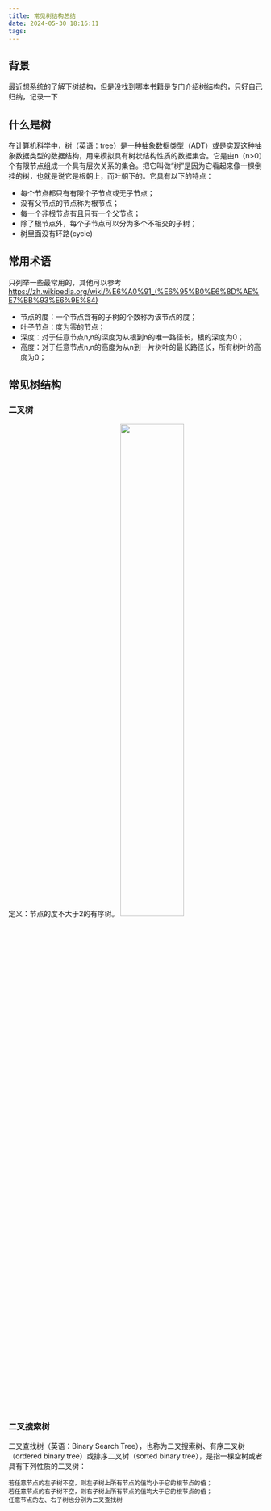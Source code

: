 ```yaml
---
title: 常见树结构总结
date: 2024-05-30 18:16:11
tags:
---
```


## 背景
最近想系统的了解下树结构，但是没找到哪本书籍是专门介绍树结构的，只好自己归纳，记录一下

## 什么是树
在计算机科学中，树（英语：tree）是一种抽象数据类型（ADT）或是实现这种抽象数据类型的数据结构，用来模拟具有树状结构性质的数据集合。它是由n（n>0）个有限节点组成一个具有层次关系的集合。把它叫做“树”是因为它看起来像一棵倒挂的树，也就是说它是根朝上，而叶朝下的。它具有以下的特点：

+ 每个节点都只有有限个子节点或无子节点；
+ 没有父节点的节点称为根节点；
+ 每一个非根节点有且只有一个父节点；
+ 除了根节点外，每个子节点可以分为多个不相交的子树；
+ 树里面没有环路(cycle)

## 常用术语
只列举一些最常用的，其他可以参考 https://zh.wikipedia.org/wiki/%E6%A0%91_(%E6%95%B0%E6%8D%AE%E7%BB%93%E6%9E%84)

+ 节点的度：一个节点含有的子树的个数称为该节点的度；
+ 叶子节点：度为零的节点；
+ 深度：对于任意节点n,n的深度为从根到n的唯一路径长，根的深度为0；
+ 高度：对于任意节点n,n的高度为从n到一片树叶的最长路径长，所有树叶的高度为0；

## 常见树结构

### 二叉树

定义：节点的度不大于2的有序树。
<img src="./images/tree/binary_tree.png" style="width:50%" >

### 二叉搜索树

二叉查找树（英语：Binary Search Tree），也称为二叉搜索树、有序二叉树（ordered binary tree）或排序二叉树（sorted binary tree），是指一棵空树或者具有下列性质的二叉树：

    若任意节点的左子树不空，则左子树上所有节点的值均小于它的根节点的值；
    若任意节点的右子树不空，则右子树上所有节点的值均大于它的根节点的值；
    任意节点的左、右子树也分别为二叉查找树

